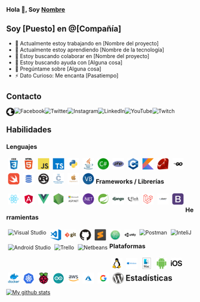 <!-- Links -->
[website]: http://example.net/
[facebook]: https://www.facebook.com/
[twitter]: https://twitter.com/
[instagram]: https://www.instagram.com/
[youtube]: https://www.youtube.com/
[twitch]: https://www.twitch.tv/
[linkedin]: https://www.linkedin.com/
<!-- End links -->

### Hola 👋, Soy [Nombre][website]

## Soy [Puesto] en @[Compañía]
- 🔭 Actualmente estoy trabajando en [Nombre del proyecto]
- 🌱 Actualmente estoy aprendiendo [Nombre de la tecnología]
- 👯 Estoy buscando colaborar en [Nombre del proyecto]
- 🤔 Estoy buscando ayuda con [Alguna cosa]
- 💬 Pregúntame sobre [Alguna cosa]
- ⚡ Dato Curioso: Me encanta [Pasatiempo]

## Contacto

[<img src="https://raw.githubusercontent.com/iconic/open-iconic/master/svg/globe.svg" alt="Website" align="left" height="22px">][website]
[<img src="https://cdn.jsdelivr.net/npm/simple-icons@v3/icons/facebook.svg" alt="Facebook" align="left" height="22px" >][facebook]
[<img src="https://cdn.jsdelivr.net/npm/simple-icons@v3/icons/twitter.svg" alt="Twitter" align="left" height="22px">][twitter]
[<img src="https://cdn.jsdelivr.net/npm/simple-icons@v3/icons/instagram.svg" alt="Instagram" align="left" height="22px">][instagram]
[<img src="https://cdn.jsdelivr.net/npm/simple-icons@v3/icons/linkedin.svg" alt="LinkedIn" align="left" height="22px">][linkedin]
[<img src="https://cdn.jsdelivr.net/npm/simple-icons@v3/icons/youtube.svg" alt="YouTube" align="left" height="22px">][youtube]
[<img src="https://cdn.jsdelivr.net/npm/simple-icons@v3/icons/twitch.svg" alt="Twitch" align="left" height="22px" >][twitch]
</br>

## Habilidades
### Lenguajes

<img src="https://raw.githubusercontent.com/github/explore/80688e429a7d4ef2fca1e82350fe8e3517d3494d/topics/css/css.png" alt="HTML" align="left" height="30px" style="padding: 5px;">
<img src="https://raw.githubusercontent.com/github/explore/80688e429a7d4ef2fca1e82350fe8e3517d3494d/topics/html/html.png" alt="CSS" align="left" height="30px" style="padding: 5px;">
<img src="https://raw.githubusercontent.com/github/explore/80688e429a7d4ef2fca1e82350fe8e3517d3494d/topics/javascript/javascript.png" alt="JavaScript" align="left" height="30px" style="padding: 5px;">
<img src="https://raw.githubusercontent.com/github/explore/80688e429a7d4ef2fca1e82350fe8e3517d3494d/topics/typescript/typescript.png" alt="TypeScript" align="left" height="30px" style="padding: 5px;">
<img src="https://raw.githubusercontent.com/github/explore/80688e429a7d4ef2fca1e82350fe8e3517d3494d/topics/python/python.png" alt="Python" align="left" height="30px" style="padding: 5px;">
<img src="https://raw.githubusercontent.com/github/explore/80688e429a7d4ef2fca1e82350fe8e3517d3494d/topics/java/java.png" alt="Java" align="left" height="30px" style="padding: 5px;">
<img src="https://raw.githubusercontent.com/github/explore/80688e429a7d4ef2fca1e82350fe8e3517d3494d/topics/csharp/csharp.png" alt="C#" align="left" height="30px" style="padding: 5px;">
<img src="https://raw.githubusercontent.com/github/explore/ccc16358ac4530c6a69b1b80c7223cd2744dea83/topics/php/php.png" alt="PHP" align="left" height="30px" style="padding: 5px;">
<img src="https://raw.githubusercontent.com/github/explore/80688e429a7d4ef2fca1e82350fe8e3517d3494d/topics/cpp/cpp.png" alt="C++" align="left" height="30px" style="padding: 5px;">
<img src="https://raw.githubusercontent.com/github/explore/80688e429a7d4ef2fca1e82350fe8e3517d3494d/topics/kotlin/kotlin.png" alt="Kotlin" align="left" height="30px" style="padding: 5px;">
<img src="https://raw.githubusercontent.com/github/explore/80688e429a7d4ef2fca1e82350fe8e3517d3494d/topics/ruby/ruby.png" alt="Ruby" align="left" height="30px" style="padding: 5px;">
<img src="https://raw.githubusercontent.com/github/explore/80688e429a7d4ef2fca1e82350fe8e3517d3494d/topics/go/go.png" alt="Go" align="left" height="30px" style="padding: 5px;">
<img src="https://raw.githubusercontent.com/github/explore/80688e429a7d4ef2fca1e82350fe8e3517d3494d/topics/swift/swift.png" alt="Swift" align="left" height="30px" style="padding: 5px;">
<img src="https://raw.githubusercontent.com/github/explore/80688e429a7d4ef2fca1e82350fe8e3517d3494d/topics/sql/sql.png" alt="SQL" align="left" height="30px" style="padding: 5px;">
<img src="https://raw.githubusercontent.com/github/explore/80688e429a7d4ef2fca1e82350fe8e3517d3494d/topics/rust/rust.png" alt="Rust" align="left" height="30px" style="padding: 5px;">
<img src="https://raw.githubusercontent.com/github/explore/80688e429a7d4ef2fca1e82350fe8e3517d3494d/topics/c/c.png" alt="C" align="left" height="30px" style="padding: 5px;">
<img src="https://raw.githubusercontent.com/github/explore/80688e429a7d4ef2fca1e82350fe8e3517d3494d/topics/objective-c/objective-c.png" alt="Objective-C" align="left" height="30px" style="padding: 5px;">
<img src="https://raw.githubusercontent.com/github/explore/80688e429a7d4ef2fca1e82350fe8e3517d3494d/topics/visual-basic/visual-basic.png" alt="VB" align="left" height="30px" style="padding: 5px;">
</br></br>

### Frameworks / Librerías
<img src="https://raw.githubusercontent.com/github/explore/80688e429a7d4ef2fca1e82350fe8e3517d3494d/topics/react/react.png" alt="React" align="left" height="30px" style="padding: 5px;">
<img src="https://raw.githubusercontent.com/github/explore/80688e429a7d4ef2fca1e82350fe8e3517d3494d/topics/angular/angular.png" alt="Angular" align="left" height="30px" style="padding: 5px;">
<img src="https://raw.githubusercontent.com/github/explore/80688e429a7d4ef2fca1e82350fe8e3517d3494d/topics/vue/vue.png" alt="Vue.js" align="left" height="30px" style="padding: 5px;">
<img src="https://raw.githubusercontent.com/github/explore/80688e429a7d4ef2fca1e82350fe8e3517d3494d/topics/nodejs/nodejs.png" alt="Node.js" align="left" height="30px" style="padding: 5px;">
<img src="https://raw.githubusercontent.com/github/explore/80688e429a7d4ef2fca1e82350fe8e3517d3494d/topics/aspnet/aspnet.png" alt="Asp.net" align="left" height="30px" style="padding: 5px;">
<img src="https://raw.githubusercontent.com/github/explore/93d8a67084f94b2a444e510199a6e7622e5b09a3/topics/dotnet/dotnet.png" alt="Asp.net Core" align="left" height="30px" style="padding: 5px;">
<img src="https://raw.githubusercontent.com/github/explore/80688e429a7d4ef2fca1e82350fe8e3517d3494d/topics/spring-boot/spring-boot.png" alt="Spring" align="left" height="30px" style="padding: 5px;">
<img src="https://raw.githubusercontent.com/github/explore/80688e429a7d4ef2fca1e82350fe8e3517d3494d/topics/django/django.png" alt="Django" align="left" height="30px" style="padding: 5px;">
<img src="https://raw.githubusercontent.com/github/explore/80688e429a7d4ef2fca1e82350fe8e3517d3494d/topics/flask/flask.png" alt="Flask" align="left" height="30px" style="padding: 5px;">
<img src="https://raw.githubusercontent.com/github/explore/56a826d05cf762b2b50ecbe7d492a839b04f3fbf/topics/laravel/laravel.png" alt="Laravel" align="left" height="30px" style="padding: 5px;">
<img src="https://raw.githubusercontent.com/github/explore/80688e429a7d4ef2fca1e82350fe8e3517d3494d/topics/jquery/jquery.png" alt="jQuery" align="left" height="30px" style="padding: 5px;">
<img src="https://raw.githubusercontent.com/github/explore/80688e429a7d4ef2fca1e82350fe8e3517d3494d/topics/bootstrap/bootstrap.png" alt="Bootstrap" align="left" height="30px" style="padding: 5px;">
</br>

### Herramientas

<img src="https://visualstudio.microsoft.com/wp-content/uploads/2019/06/BrandVisualStudioWin2019-3.svg" alt="Visual Studio" align="left" height="30px" style="padding: 5px;">
<img src="https://raw.githubusercontent.com/github/explore/80688e429a7d4ef2fca1e82350fe8e3517d3494d/topics/visual-studio-code/visual-studio-code.png" alt="Visual Code" align="left" height="30px" style="padding: 5px;">
<img src="https://raw.githubusercontent.com/github/explore/80688e429a7d4ef2fca1e82350fe8e3517d3494d/topics/git/git.png" alt="Git" align="left" height="30px" style="padding: 5px;">
<img src="https://raw.githubusercontent.com/github/explore/89bdd9644f44d1b12180fd512b95574fe4c54617/topics/github-api/github-api.png" alt="GitHub" align="left" height="30px" style="padding: 5px;">
<img src="https://raw.githubusercontent.com/github/explore/80688e429a7d4ef2fca1e82350fe8e3517d3494d/topics/sublime-text/sublime-text.png" alt="Sublime" align="left" height="30px" style="padding: 5px;">
<img src="https://raw.githubusercontent.com/github/explore/80688e429a7d4ef2fca1e82350fe8e3517d3494d/topics/atom/atom.png" alt="Atom" align="left" height="30px" style="padding: 5px;">
<img src="https://raw.githubusercontent.com/github/explore/80688e429a7d4ef2fca1e82350fe8e3517d3494d/topics/unity/unity.png" alt="Unity" align="left" height="30px" style="padding: 5px;">
<img src="https://www.postman.com/assets/logos/postman-logo-stacked.svg" alt="Postman" align="left" height="30px" style="padding: 5px;">
<img src="https://resources.jetbrains.com/storage/products/intellij-idea/img/meta/intellij-idea_logo_300x300.png" alt="InteliJ" align="left" height="30px" style="padding: 5px;">
<img src="https://upload.wikimedia.org/wikipedia/commons/thumb/3/34/Android_Studio_icon.svg/1024px-Android_Studio_icon.svg.png" alt="Android Studio" align="left" height="30px" style="padding: 5px;">
<img src="https://upload.wikimedia.org/wikipedia/commons/thumb/7/7a/Trello-logo-blue.svg/1024px-Trello-logo-blue.svg.png" alt="Trello" align="left" height="30px" style="padding: 5px;">
<img src="https://upload.wikimedia.org/wikipedia/commons/thumb/9/98/Apache_NetBeans_Logo.svg/1200px-Apache_NetBeans_Logo.svg.png" alt="Netbeans" align="left" height="30px" style="padding: 5px;">
</br>

### Plataformas

<img src="https://raw.githubusercontent.com/github/explore/80688e429a7d4ef2fca1e82350fe8e3517d3494d/topics/linux/linux.png" alt="Linux" align="left" height="30px" style="padding: 5px;">
<img src="https://raw.githubusercontent.com/github/explore/80688e429a7d4ef2fca1e82350fe8e3517d3494d/topics/windows/windows.png" alt="Windows" align="left" height="30px" style="padding: 5px;">
<img src="https://raw.githubusercontent.com/github/explore/80688e429a7d4ef2fca1e82350fe8e3517d3494d/topics/macos/macos.png" alt="MacOS" align="left" height="30px" style="padding: 5px;">
<img src="https://raw.githubusercontent.com/github/explore/80688e429a7d4ef2fca1e82350fe8e3517d3494d/topics/android/android.png" alt="Android" align="left" height="30px" style="padding: 5px;">
<img src="https://raw.githubusercontent.com/github/explore/80688e429a7d4ef2fca1e82350fe8e3517d3494d/topics/ios/ios.png" alt="iOS" align="left" height="30px" style="padding: 5px;">
<img src="https://raw.githubusercontent.com/github/explore/80688e429a7d4ef2fca1e82350fe8e3517d3494d/topics/docker/docker.png" alt="Docker" align="left" height="30px" style="padding: 5px;">
<img src="https://raw.githubusercontent.com/github/explore/80688e429a7d4ef2fca1e82350fe8e3517d3494d/topics/kubernetes/kubernetes.png" alt="Kubernetes" align="left" height="30px" style="padding: 5px;">
<img src="https://raw.githubusercontent.com/github/explore/80688e429a7d4ef2fca1e82350fe8e3517d3494d/topics/raspberry-pi/raspberry-pi.png" alt="Raspberry Pi" align="left" height="30px" style="padding: 5px;">
<img src="https://raw.githubusercontent.com/github/explore/80688e429a7d4ef2fca1e82350fe8e3517d3494d/topics/arduino/arduino.png" alt="Arduino" align="left" height="30px" style="padding: 5px;">
<img src="https://raw.githubusercontent.com/github/explore/fbceb94436312b6dacde68d122a5b9c7d11f9524/topics/aws/aws.png" alt="AWS" align="left" height="30px" style="padding: 5px;">
<img src="https://raw.githubusercontent.com/github/explore/80688e429a7d4ef2fca1e82350fe8e3517d3494d/topics/azure/azure.png" alt="Azure" align="left" height="30px" style="padding: 5px;">
<img src="https://raw.githubusercontent.com/github/explore/80688e429a7d4ef2fca1e82350fe8e3517d3494d/topics/google/google.png" alt="Google Cloud" align="left" height="30px" style="padding: 5px;">
<img src="https://raw.githubusercontent.com/github/explore/80688e429a7d4ef2fca1e82350fe8e3517d3494d/topics/wordpress/wordpress.png" alt="Wordpress" align="left" height="30px" style="padding: 5px;">
</br>

## Estadísticas

[![My github stats](https://github-readme-stats.vercel.app/api?username=torvalds)](https://github.com/anuraghazra/github-readme-stats)